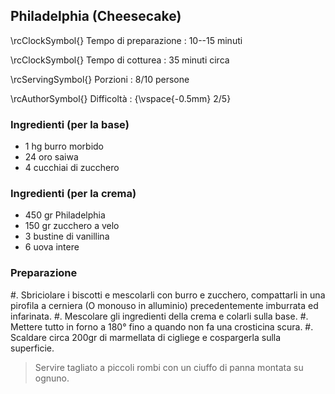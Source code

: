 ## Philadelphia (Cheesecake)

\rcClockSymbol{} Tempo di preparazione
: 10--15 minuti

\rcClockSymbol{} Tempo di cotturea
: 35 minuti circa

\rcServingSymbol{} Porzioni
: 8/10 persone

\rcAuthorSymbol{} Difficoltà
: {\vspace{-0.5mm} 2/5}

### Ingredienti (per la base)

- 1 hg burro morbido
- 24 oro saiwa
- 4 cucchiai di zucchero

### Ingredienti (per la crema)

- 450 gr Philadelphia
- 150 gr zucchero a velo
- 3 bustine di vanillina
- 6 uova intere


### Preparazione

#. Sbriciolare i biscotti e mescolarli con burro e zucchero, compattarli in una pirofila a cerniera (O monouso in alluminio) precedentemente imburrata ed infarinata.
#. Mescolare gli ingredienti della crema e colarli sulla base.
#. Mettere tutto in forno a 180° fino a quando non fa una crosticina scura.
#. Scaldare circa 200gr di marmellata di cigliege e cospargerla sulla superficie.

> Servire tagliato a piccoli rombi con un ciuffo di panna montata su ognuno.
